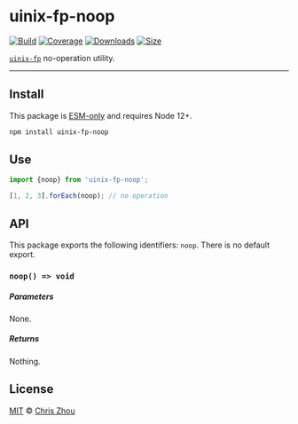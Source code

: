 # uinix-fp-noop

[![Build][build-badge]][build]
[![Coverage][coverage-badge]][coverage]
[![Downloads][downloads-badge]][downloads]
[![Size][bundle-size-badge]][bundle-size]

[`uinix-fp`][uinix-fp] no-operation utility.

---

## Install

This package is [ESM-only][] and requires Node 12+.

```sh
npm install uinix-fp-noop
```

## Use

```js
import {noop} from 'uinix-fp-noop';

[1, 2, 3].forEach(noop); // no operation
```

## API

This package exports the following identifiers: `noop`.  There is no default export.

### `noop() => void`

##### Parameters
None.

##### Returns
Nothing.

## License

[MIT][license] © [Chris Zhou][author]

<!-- project -->
[author]: https://github.com/chrisrzhou
[license]: https://github.com/uinix-js/uinix-fp/blob/main/license
[build]: https://github.com/uinix-js/uinix-fp/actions
[build-badge]: https://github.com/uinix-js/uinix-fp/workflows/main/badge.svg
[coverage]: https://codecov.io/github/uinix-js/uinix-fp
[coverage-badge]: https://img.shields.io/codecov/c/github/uinix-js/uinix-fp.svg
[downloads]: https://www.npmjs.com/package/uinix-fp-noop
[downloads-badge]: https://img.shields.io/npm/dm/uinix-fp-noop.svg
[bundle-size]: https://bundlephobia.com/result?p=uinix-fp-noop
[bundle-size-badge]: https://img.shields.io/bundlephobia/minzip/uinix-fp-noop.svg

<!-- defs -->
[ESM-only]: https://gist.github.com/sindresorhus/a39789f98801d908bbc7ff3ecc99d99c
[uinix-fp]: https://github.com/uinix-js/uinix-fp

